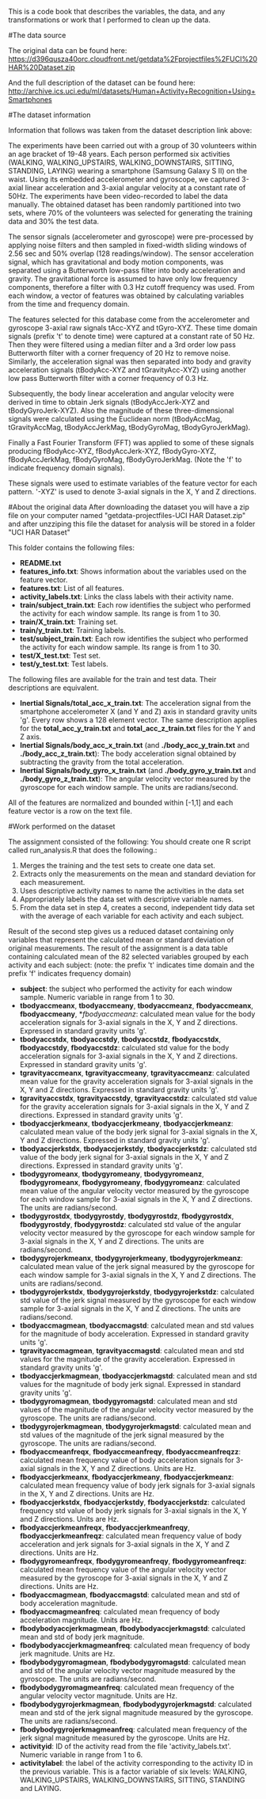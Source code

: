 This is a code book that describes the variables, the data, and any transformations or work that I performed to clean up the data.

#The data source

The original data can be found here: https://d396qusza40orc.cloudfront.net/getdata%2Fprojectfiles%2FUCI%20HAR%20Dataset.zip

And the full description of the dataset can be found here: http://archive.ics.uci.edu/ml/datasets/Human+Activity+Recognition+Using+Smartphones

#The dataset information

Information that follows was taken from the dataset description link above:

The experiments have been carried out with a group of 30 volunteers within an age bracket of 19-48 years. Each person performed six activities (WALKING, WALKING_UPSTAIRS, WALKING_DOWNSTAIRS, SITTING, STANDING, LAYING) wearing a smartphone (Samsung Galaxy S II) on the waist. Using its embedded accelerometer and gyroscope, we captured 3-axial linear acceleration and 3-axial angular velocity at a constant rate of 50Hz. The experiments have been video-recorded to label the data manually. The obtained dataset has been randomly partitioned into two sets, where 70% of the volunteers was selected for generating the training data and 30% the test data. 

The sensor signals (accelerometer and gyroscope) were pre-processed by applying noise filters and then sampled in fixed-width sliding windows of 2.56 sec and 50% overlap (128 readings/window). The sensor acceleration signal, which has gravitational and body motion components, was separated using a Butterworth low-pass filter into body acceleration and gravity. The gravitational force is assumed to have only low frequency components, therefore a filter with 0.3 Hz cutoff frequency was used. From each window, a vector of features was obtained by calculating variables from the time and frequency domain.

The features selected for this database come from the accelerometer and gyroscope 3-axial raw signals tAcc-XYZ and tGyro-XYZ. 
These time domain signals (prefix 't' to denote time) were captured at a constant rate of 50 Hz. 
Then they were filtered using a median filter and a 3rd order low pass Butterworth filter with a corner frequency of 20 Hz to remove noise. 
Similarly, the acceleration signal was then separated into body and gravity acceleration signals (tBodyAcc-XYZ and tGravityAcc-XYZ) using another low pass Butterworth filter with a corner frequency of 0.3 Hz. 

Subsequently, the body linear acceleration and angular velocity were derived in time to obtain Jerk signals (tBodyAccJerk-XYZ and tBodyGyroJerk-XYZ). 
Also the magnitude of these three-dimensional signals were calculated using the Euclidean norm (tBodyAccMag, tGravityAccMag, tBodyAccJerkMag, tBodyGyroMag, tBodyGyroJerkMag). 

Finally a Fast Fourier Transform (FFT) was applied to some of these signals producing fBodyAcc-XYZ, fBodyAccJerk-XYZ, fBodyGyro-XYZ, fBodyAccJerkMag, fBodyGyroMag, fBodyGyroJerkMag. 
(Note the 'f' to indicate frequency domain signals). 

These signals were used to estimate variables of the feature vector for each pattern. 
'-XYZ' is used to denote 3-axial signals in the X, Y and Z directions.

#About the original data
After downloading the dataset you will have a zip file on your computer named "getdata-projectfiles-UCI HAR Dataset.zip" and after unzziping this file the dataset for analysis will be stored in a folder "UCI HAR Dataset"

This folder contains the following files:
* **README.txt**
* **features_info.txt**: Shows information about the variables used on the feature vector.
* **features.txt**: List of all features.
* **activity_labels.txt**: Links the class labels with their activity name.
* **train/subject_train.txt**: Each row identifies the subject who performed the activity for each window sample. Its range is from 1 to 30.
* **train/X_train.txt**: Training set.
* **train/y_train.txt**: Training labels.
* **test/subject_train.txt**: Each row identifies the subject who performed the activity for each window sample. Its range is from 1 to 30.
* **test/X_test.txt**: Test set.
* **test/y_test.txt**: Test labels.

The following files are available for the train and test data. Their descriptions are equivalent.
* **Inertial Signals/total_acc_x_train.txt**: The acceleration signal from the smartphone accelerometer X (and Y and Z) axis in standard gravity units 'g'. Every row shows a 128 element vector. The same description applies for the **total_acc_y_train.txt** and **total_acc_z_train.txt** files for the Y and Z axis.
* **Inertial Signals/body_acc_x_train.txt** (and **./body_acc_y_train.txt** and **./body_acc_z_train.txt**): The body acceleration signal obtained by subtracting the gravity from the total acceleration.
* **Inertial Signals/body_gyro_x_train.txt** (and **./body_gyro_y_train.txt** and **./body_gyro_z_train.txt**): The angular velocity vector measured by the gyroscope for each window sample. The units are radians/second.

All of the features are normalized and bounded within [-1,1] and each feature vector is a row on the text file.

#Work performed on the dataset

The assignment consisted of the following:
You should create one R script called run_analysis.R that does the following.:
 1. Merges the training and the test sets to create one data set.
 2. Extracts only the measurements on the mean and standard deviation for each measurement. 
 3. Uses descriptive activity names to name the activities in the data set
 4. Appropriately labels the data set with descriptive variable names. 
 5. From the data set in step 4, creates a second, independent tidy data set with the average of each variable for each activity and each subject.

Result of the second step gives us a reduced dataset containing only variables that represent the calculated mean or standard deviation of original measurements.
The result of the assignment is a data table containing calculated mean of the 82 selected variables grouped by each activity and each subject:
(note: the prefix 't' indicates time domain and the prefix 'f' indicates frequency domain)
* **subject**: the subject who performed the activity for each window sample. Numeric variable in range from 1 to 30.
* **tbodyaccmeanx**, **tbodyaccmeany**, **tbodyaccmeanz**, **fbodyaccmeanx**, **fbodyaccmeany**, **fbodyaccmeanz*: calculated mean value for the body acceleration signals for 3-axial signals in the X, Y and Z directions. Expressed in standard gravity units 'g'.
* **tbodyaccstdx**, **tbodyaccstdy**, **tbodyaccstdz**, **fbodyaccstdx**, **fbodyaccstdy**, **fbodyaccstdz**: calculated std value for the body acceleration signals for 3-axial signals in the X, Y and Z directions. Expressed in standard gravity units 'g'.
* **tgravityaccmeanx**, **tgravityaccmeany**, **tgravityaccmeanz**: calculated mean value for the gravity acceleration signals for 3-axial signals in the X, Y and Z directions. Expressed in standard gravity units 'g'.
* **tgravityaccstdx**, **tgravityaccstdy**, **tgravityaccstdz**: calculated std value for the gravity acceleration signals for 3-axial signals in the X, Y and Z directions. Expressed in standard gravity units 'g'.
* **tbodyaccjerkmeanx**, **tbodyaccjerkmeany**, **tbodyaccjerkmeanz**: calculated mean value of the body jerk signal for 3-axial signals in the X, Y and Z directions. Expressed in standard gravity units 'g'.
* **tbodyaccjerkstdx**, **tbodyaccjerkstdy**, **tbodyaccjerkstdz**: calculated std value of the body jerk signal for 3-axial signals in the X, Y and Z directions. Expressed in standard gravity units 'g'.
* **tbodygyromeanx**, **tbodygyromeany**, **tbodygyromeanz**, **fbodygyromeanx**, **fbodygyromeany**, **fbodygyromeanz**: calculated mean value of the angular velocity vector measured by the gyroscope for each window sample for 3-axial signals in the X, Y and Z directions. The units are radians/second.
* **tbodygyrostdx**, **tbodygyrostdy**, **tbodygyrostdz**, **fbodygyrostdx**, **fbodygyrostdy**, **fbodygyrostdz**: calculated std value of the angular velocity vector measured by the gyroscope for each window sample for 3-axial signals in the X, Y and Z directions. The units are radians/second.
* **tbodygyrojerkmeanx**, **tbodygyrojerkmeany**, **tbodygyrojerkmeanz**: calculated mean value of the jerk signal measured by the gyroscope for each window sample for 3-axial signals in the X, Y and Z directions. The units are radians/second. 
* **tbodygyrojerkstdx**, **tbodygyrojerkstdy**, **tbodygyrojerkstdz**: calculated std value of the jerk signal measured by the gyroscope for each window sample for 3-axial signals in the X, Y and Z directions. The units are radians/second.
* **tbodyaccmagmean**, **tbodyaccmagstd**: calculated mean and std values for the magnitude of body acceleration. Expressed in standard gravity units 'g'.
* **tgravityaccmagmean**, **tgravityaccmagstd**: calculated mean and std values for the magnitude of the gravity acceleration. Expressed in standard gravity units 'g'.
* **tbodyaccjerkmagmean**, **tbodyaccjerkmagstd**: calculated mean and std values for the magnitude of body jerk signal. Expressed in standard gravity units 'g'.
* **tbodygyromagmean**, **tbodygyromagstd**: calculated mean and std values of the magnitude of the angular velocity vector measured by the gyroscope. The units are radians/second.
* **tbodygyrojerkmagmean**, **tbodygyrojerkmagstd**: calculated mean and std values of the magnitude of the jerk signal measured by the gyroscope. The units are radians/second.
* **fbodyaccmeanfreqx**, **fbodyaccmeanfreqy**, **fbodyaccmeanfreqzz**: calculated mean frequency value of body acceleration signals for 3-axial signals in the X, Y and Z directions. Units are Hz.
* **fbodyaccjerkmeanx**, **fbodyaccjerkmeany**, **fbodyaccjerkmeanz**: calculated mean frequency value of body jerk signals for 3-axial signals in the X, Y and Z directions. Units are Hz.
* **fbodyaccjerkstdx**, **fbodyaccjerkstdy**, **fbodyaccjerkstdz**: calculated frequency std value of body jerk signals for 3-axial signals in the X, Y and Z directions. Units are Hz.
* **fbodyaccjerkmeanfreqx**, **fbodyaccjerkmeanfreqy**, **fbodyaccjerkmeanfreqz**: calculated mean frequency value of body acceleration and jerk signals for 3-axial signals in the X, Y and Z directions. Units are Hz.
* **fbodygyromeanfreqx**, **fbodygyromeanfreqy**, **fbodygyromeanfreqz**: calculated mean frequency value of the angular velocity vector measured by the gyroscope for 3-axial signals in the X, Y and Z directions. Units are Hz. 
* **fbodyaccmagmean**, **fbodyaccmagstd**: calculated mean and std of body acceleration magnitude. 
* **fbodyaccmagmeanfreq**: calculated mean frequency of body acceleration magnitude.  Units are Hz.
* **fbodybodyaccjerkmagmean**, **fbodybodyaccjerkmagstd**: calculated mean and std of body jerk magnitude. 
* **fbodybodyaccjerkmagmeanfreq**: calculated mean frequency of body jerk magnitude. Units are Hz. 
* **fbodybodygyromagmean**, **fbodybodygyromagstd**: calculated mean and std of the angular velocity vector magnitude measured by the gyroscope. The units are radians/second.
* **fbodybodygyromagmeanfreq**: calculated mean frequency of the angular velocity vector magnitude. Units are Hz.
* **fbodybodygyrojerkmagmean**, **fbodybodygyrojerkmagstd**: calculated mean and std of the jerk signal magnitude measured by the gyroscope. The units are radians/second.
* **fbodybodygyrojerkmagmeanfreq**: calculated mean frequency of the jerk signal magnitude measured by the gyroscope. Units are Hz.
* **activityid**: ID of the activity read from the file 'activity_labels.txt'. Numeric variable in range from 1 to 6.
* **activitylabel**: the label of the activity corresponding to the activity ID in the previous variable. This is a factor variable of six levels: WALKING, WALKING_UPSTAIRS, WALKING_DOWNSTAIRS, SITTING, STANDING and LAYING.

